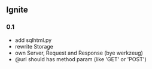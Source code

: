 Ignite
------


### 0.1

* add sqlhtml.py
* rewrite Storage
* own Server, Request and Response (bye werkzeug)
* @url should has method param (like 'GET' or 'POST')


